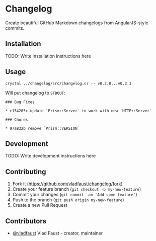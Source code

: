 # Changelog

Create beautiful GitHub Markdown changelogs from AngularJS-style commits.

## Installation

TODO: Write installation instructions here

## Usage

```shell
crystal ../changelog/src/changelog.cr -- v0.2.0...v0.2.1
```

Will put changelog to `STDOUT`:

```
### Bug Fixes

* c154205c update `Prism::Server` to work with new `HTTP::Server`

### Chores

* 97a832b remove `Prism::VERSION`
```

## Development

TODO: Write development instructions here

## Contributing

1. Fork it (<https://github.com/vladfaust/changelog/fork>)
2. Create your feature branch (`git checkout -b my-new-feature`)
3. Commit your changes (`git commit -am 'Add some feature'`)
4. Push to the branch (`git push origin my-new-feature`)
5. Create a new Pull Request

## Contributors

- [@vladfaust](https://github.com/vladfaust) Vlad Faust - creator, maintainer
